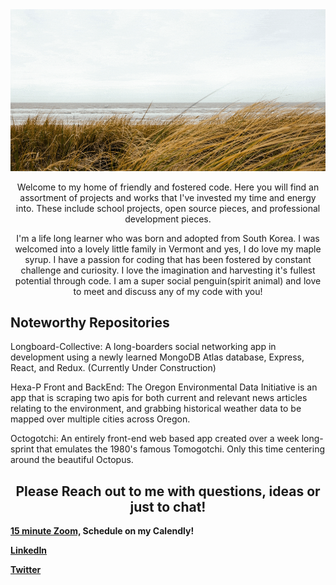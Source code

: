 <div align="center">
    <img src="./assets/beach.gif">
</div>

<div>
<p align="center">
    Welcome to my home of friendly and fostered code. Here you will find an assortment of projects and works that I've invested my time and energy into. These include school projects, open source pieces, and professional development pieces. 
</p>
<p align="center">
    I'm a life long learner who was born and adopted from South Korea. I was welcomed into a lovely little family in Vermont and yes, I do love my maple syrup. I have a passion for coding that has been fostered by constant challenge and curiosity. I love the imagination and harvesting it's fullest potential through code. I am a super social penguin(spirit animal) and love to meet and discuss any of my code with you! 
</p>
</div>

<div>
    <h2>
        Noteworthy Repositories 
    </h2>
    <p>
        Longboard-Collective: A long-boarders social networking app in development using a newly learned MongoDB Atlas database, Express, React, and Redux. (Currently Under Construction)
    </p>
    <p>
        Hexa-P Front and BackEnd: The Oregon Environmental Data Initiative is an app that is scraping two apis for both current and relevant news articles relating to the environment, and grabbing historical weather data to be mapped over multiple cities across Oregon.
    </p>
    <p>
        Octogotchi: An entirely front-end web based app created over a week long-sprint that emulates the 1980's famous Tomogotchi. Only this time centering around the beautiful Octopus. 
    </p>
</div>

<div>    
    <h2 align="center">Please Reach out to me with questions, ideas or just to chat!</h2> 
    <p>
        <strong>
        <a href="https://calendly.com/richard-and-rhino/15min"> 15 minute Zoom,</a> Schedule on my Calendly!</strong> 
    </p>
    <p>
        <strong><a href="https://www.linkedin.com/in/richard-hillman/">LinkedIn</a></strong> 
    </p>
    <p>
        <strong><a href="https://twitter.com/RichardAndRhino">Twitter</a></strong> 
    </p>
</div>

